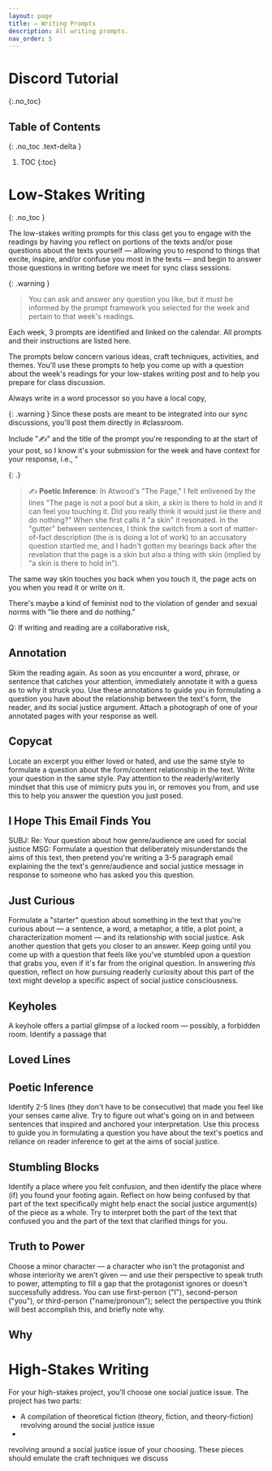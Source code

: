 ```yaml
---
layout: page
title: ✍️ Writing Prompts
description: All writing prompts.
nav_order: 5
---
```

    
# Discord Tutorial 
{:.no_toc}

## Table of Contents
{: .no_toc .text-delta }

1. TOC
{:toc}


# Low-Stakes Writing
{: .no_toc }

The low-stakes writing prompts for this class get you to engage with the readings by having you reflect on portions of the texts and/or pose questions about the texts yourself &mdash; allowing you to respond to things that excite, inspire, and/or confuse you most in the texts &mdash; and begin to answer those questions in writing before we meet for sync class sessions.

{: .warning }
> You can ask and answer any question you like, but it *must* be informed by the prompt framework you selected for the week and pertain to that week's readings. 

Each week, 3 prompts are identified and linked on the calendar. All prompts and their instructions are listed here. 

The prompts below concern various ideas, craft techniques, activities, and themes. You'll use these prompts to help you come up with a question about the week's readings for your low-stakes writing post and to help you prepare for class discussion. 

Always write in a word processor so you have a local copy, 


{: .warning }
Since these posts are meant to be integrated into our sync discussions, you'll post them directly in #classroom.



Include "✍️" and the title of the prompt you're responding to at the start of your post, so I know it's your submission for the week and have context for your response, i.e., "

{: .}
> ✍️ **Poetic Inference**: In Atwood's "The Page," I felt enlivened by the lines "The page is not a pool but a skin, a skin is there to hold in and it can feel you touching it. Did you really think it would just lie there and do nothing?" When she first calls it "a skin" it resonated. In the "gutter" between sentences, I think the switch from a sort of matter-of-fact description (the *is* is doing a lot of work) to an accusatory question startled me, and I hadn't gotten my bearings back after the revelation that the page is a skin but also a thing with skin (implied by "a skin is there to hold in"). 

The same way skin touches you back when you touch it, the page acts on you when you read it or write on it.

There's maybe a kind of feminist nod to the violation of gender and sexual norms with "lie there and do nothing." 


Q: If writing and reading are a collaborative risk, 


## Annotation

Skim the reading again. As soon as you encounter a word, phrase, or sentence that catches
your attention, immediately annotate it with a guess as to why it struck you. Use these annotations to guide you in formulating a question you have about the relationship between the text's form, the reader, and its social justice argument. Attach a photograph of one of your annotated pages with your response as well. 

## Copycat

Locate an excerpt you either loved or hated, and use the same style to formulate a question about the form/content relationship in the text. Write your question in the same style. Pay attention to the readerly/writerly mindset that this use of mimicry puts you in, or removes you from, and use this to help you answer the question you just posed.

## I Hope This Email Finds You

SUBJ: Re: Your question about how genre/audience are used for social justice
MSG: Formulate a question that deliberately misunderstands the aims of this text, then pretend you're writing a 3-5 paragraph email explaining the the text's genre/audience and social justice message in response to someone who has asked you this question. 

## Just Curious

Formulate a "starter" question about something in the text that you're curious about &mdash; a sentence, a word, a metaphor, a title, a plot point, a characterization moment &mdash; and its relationship with social justice. Ask another question that gets you closer to an answer. Keep going until you come up with a question that feels like you've stumbled upon a question that grabs you, even if it's far from the original question. In answering *this* question, reflect on how pursuing readerly curiosity about this part of the text might develop a specific aspect of social justice consciousness.

## Keyholes

A keyhole offers a partial glimpse of a locked room &mdash; possibly, a forbidden room. Identify a passage that 


## Loved Lines



## Poetic Inference

Identify 2-5 lines (they don't have to be consecutive) that made you feel like your senses came alive. Try to figure out what's going on in and between sentences that inspired and anchored your interpretation. Use this process to guide you in formulating a question you have about the text's poetics and reliance on reader inference to get at the aims of social justice.

## Stumbling Blocks

Identify a place where you felt confusion, and then identify the place where (if) you found your footing again. Reflect on how being confused by that part of the text specifically might help enact the social justice argument(s) of the piece as a whole. Try to interpret both the part of the text that confused you and the part of the text that clarified things for you. 

## Truth to Power

Choose a minor character &mdash; a character who isn't the protagonist and whose interiority we aren't given &mdash; and use their perspective to speak truth to power, attempting to fill a gap that the protagonist ignores or doesn't successfully address. You can use first-person ("I"), second-person ("you"), or third-person ("name/pronoun"); select the perspective you think will best accomplish this, and briefly note why.

## Why



# High-Stakes Writing

For your high-stakes project, you'll choose one social justice issue. The project has two parts: 

- A compilation of theoretical fiction (theory, fiction, and theory-fiction) revolving around the social justice issue 
- 



 revolving around a social justice issue of your choosing. These pieces should emulate the craft techniques we discuss